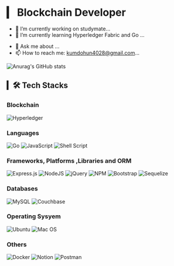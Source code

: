 <!-- ### Hi there 👋


**ByeongHunKim/ByeongHunKim** is a ✨ _special_ ✨ repository because its `README.md` (this file) appears on your GitHub profile.

      
* * *       
Here are some ideas to get you started: -->

# ▎ Blockchain Developer  

- 🔭 I’m currently working on studymate...
- 🌱 I’m currently learning Hyperledger Fabric and Go ...
<!-- - 👯 I’m looking to collaborate on ...
- 🤔 I’m looking for help with ... -->
- 💬 Ask me about ...
- 📫 How to reach me: kumdohun4028@gmail.com...
<!-- - 😄 Pronouns: ...
- ⚡ Fun fact: ... -->

![Anurag's GitHub stats](https://github-readme-stats.vercel.app/api?username=ByeongHunKim&theme=radical) 

 ## ▎🛠 Tech Stacks
 
### Blockchain
![Hyperledger](https://img.shields.io/badge/hyperledger-2F3134?style=for-the-badge&logo=hyperledger&logoColor=white)

### Languages
![Go](https://img.shields.io/badge/go-%2300ADD8.svg?style=for-the-badge&logo=go&logoColor=white)
![JavaScript](https://img.shields.io/badge/javascript-%23323330.svg?style=for-the-badge&logo=javascript&logoColor=%23F7DF1E)
![Shell Script](https://img.shields.io/badge/shell_script-%23121011.svg?style=for-the-badge&logo=gnu-bash&logoColor=white)

### Frameworks, Platforms ,Libraries and ORM
![Express.js](https://img.shields.io/badge/express.js-%23404d59.svg?style=for-the-badge&logo=express&logoColor=%2361DAFB)
![NodeJS](https://img.shields.io/badge/node.js-6DA55F?style=for-the-badge&logo=node.js&logoColor=white)
![jQuery](https://img.shields.io/badge/jquery-%230769AD.svg?style=for-the-badge&logo=jquery&logoColor=white)
![NPM](https://img.shields.io/badge/NPM-%23000000.svg?style=for-the-badge&logo=npm&logoColor=white)
![Bootstrap](https://img.shields.io/badge/bootstrap-%23563D7C.svg?style=for-the-badge&logo=bootstrap&logoColor=white)
![Sequelize](https://img.shields.io/badge/Sequelize-52B0E7?style=for-the-badge&logo=Sequelize&logoColor=white)

### Databases
![MySQL](https://img.shields.io/badge/mysql-%2300f.svg?style=for-the-badge&logo=mysql&logoColor=white)
![Couchbase](https://img.shields.io/badge/Couchbase-EA2328?style=for-the-badge&logo=couchbase&logoColor=white)

### Operating Sysyem
![Ubuntu](https://img.shields.io/badge/Ubuntu-E95420?style=for-the-badge&logo=ubuntu&logoColor=white)
![Mac OS](https://img.shields.io/badge/mac%20os-000000?style=for-the-badge&logo=macos&logoColor=F0F0F0)

### Others
![Docker](https://img.shields.io/badge/docker-%230db7ed.svg?style=for-the-badge&logo=docker&logoColor=white)
![Notion](https://img.shields.io/badge/Notion-%23000000.svg?style=for-the-badge&logo=notion&logoColor=white)
![Postman](https://img.shields.io/badge/Postman-FF6C37?style=for-the-badge&logo=postman&logoColor=white)


